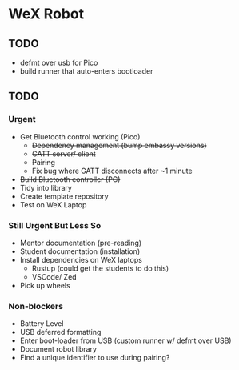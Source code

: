 # WeX Robot

## TODO

- defmt over usb for Pico
- build runner that auto-enters bootloader

## TODO

### Urgent

- Get Bluetooth control working (Pico)
  - ~~Dependency management (bump embassy versions)~~
  - ~~GATT server/ client~~
  - ~~Pairing~~
  - Fix bug where GATT disconnects after ~1 minute
- ~~Build Bluetooth controller (PC)~~
- Tidy into library
- Create template repository
- Test on WeX Laptop

### Still Urgent But Less So

- Mentor documentation (pre-reading)
- Student documentation (installation)
- Install dependencies on WeX laptops
  - Rustup (could get the students to do this)
  - VSCode/ Zed
- Pick up wheels

### Non-blockers

- Battery Level
- USB deferred formatting
- Enter boot-loader from USB (custom runner w/ defmt over USB)
- Document robot library
- Find a unique identifier to use during pairing?
